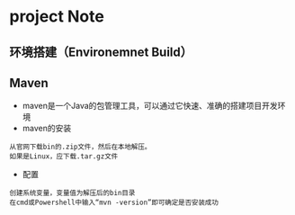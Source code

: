 # project Note
## 环境搭建（Environemnet Build）

## Maven
* maven是一个Java的包管理工具，可以通过它快速、准确的搭建项目开发环境
* maven的安装
```
从官网下载bin的.zip文件，然后在本地解压。
如果是Linux，应下载.tar.gz文件
```
* 配置
```
创建系统变量，变量值为解压后的bin目录
在cmd或Powershell中输入“mvn -version”即可确定是否安装成功
```